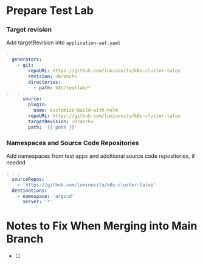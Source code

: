 # Prepare Test Lab

### Target revision

Add targetRevision into `application-set.yaml`

```yaml
. . .
  generators:
    - git:
        repoURL: https://github.com/luminosita/k8s-cluster-talos
        revision: <branch>
        directories:
          - path: k8s/testlab/*
. . .
      source:
        plugin:
          name: kustomize-build-with-helm
        repoURL: https://github.com/luminosita/k8s-cluster-talos
        targetRevision: <branch>
        path: '{{ path }}'
```

### Namespaces and Source Code Repositories

Add namespaces from test apps and additional source code repositories, if needed

```yaml
. . .
  sourceRepos:
    - 'https://github.com/luminosita/k8s-cluster-talos'
  destinations:
    - namespace: 'argocd'
      server: '*'
```

# Notes to Fix When Merging into Main Branch

- [ ]
